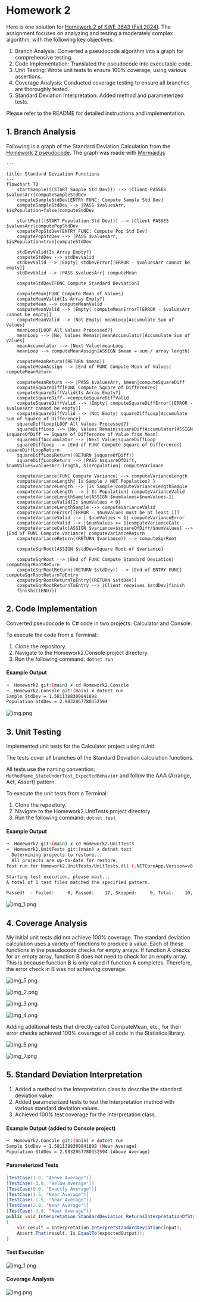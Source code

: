 # Homework 2

Here is one solution for [Homework 2 of SWE 3643 (Fall 2024)](https://github.com/jeff-adkisson/swe-3643-fall-2024/blob/main/homework/homework-2.md). The assignment focuses on analyzing and testing a moderately complex algorithm, with the following key objectives:

1. Branch Analysis: Converted a pseudocode algorithm into a graph for comprehensive testing.
2. Code Implementation: Translated the pseudocode into executable code.
3. Unit Testing: Wrote unit tests to ensure 100% coverage, using various assertions.
4. Coverage Analysis: Conducted coverage testing to ensure all branches are thoroughly tested. 
5. Standard Deviation Interpretation: Added method and parameterized tests.

Please refer to the README for detailed instructions and implementation.

## 1. Branch Analysis 

Following is a graph of the Standard Deviation Calculation from
the [Homework 2 pseudocode](https://github.com/jeff-adkisson/swe-3643-fall-2024/blob/main/homework/homework-2.md#standard-deviation-calculator-pseudocode). The graph was made with [Mermaid.js](https://mermaid.js.org/syntax/flowchart.html)

```mermaid
---

title: Standard Deviation Functions
---
flowchart TD
    startSample(((START Sample Std Dev))) --> |Client PASSES $valuesArr|computeSampleStdDev
    computeSampleStdDev[ENTRY FUNC: Compute Sample Std Dev]
    computeSampleStdDev --> |PASS $valuesArr, $isPopulation=false|computeStdDev
    
    startPop(((START Population Std Dev))) --> |Client PASSES $valuesArr|computePopStdDev
    computePopStdDev[ENTRY FUNC: Compute Pop Std Dev]
    computePopStdDev --> |PASS $valuesArr, $isPopulation=true|computeStdDev

    stdDevValid{Is Array Empty?}
    computeStdDev --> stdDevValid
    stdDevValid --> |Empty| stdDevError[[ERROR - $valuesArr cannot be empty]]
    stdDevValid --> |PASS $valuesArr| computeMean

    computeStdDev[FUNC Compute Standard Deviation]

    computeMean[FUNC Compute Mean of Values]
    computeMeanValid{Is Array Empty?}
    computeMean --> computeMeanValid
    computeMeanValid --> |Empty| computeMeanError[[ERROR - $valuesArr cannot be empty]]
    computeMeanValid --> |Not Empty| meanLoop[Accumulate Sum of Values]
    meanLoop{LOOP All Values Processed?}
    meanLoop --> |No, Values Remain|meanAccumulator[Accumulate Sum of Values]
    meanAccumulator --> |Next Value|meanLoop
    meanLoop --> computeMeanAssign[ASSIGN $mean = sum / array length]

    computeMeanReturn((RETURN $mean))
    computeMeanAssign --> |End of FUNC Compute Mean of Values| computeMeanReturn
 
    computeMeanReturn --> |PASS $valuesArr, $mean|computeSquareDiff
    computeSquareDiff[FUNC Compute Square of Differences]
    computeSquareDiffValid{Is Array Empty?}
    computeSquareDiff-->computeSquareDiffValid
    computeSquareDiffValid --> |Empty| computeSquareDiffError[[ERROR - $valuesArr cannot be empty]]
    computeSquareDiffValid --> |Not Empty| squareDiffLoop[Accumulate Sum of Square of Difference]
    squareDiffLoop{LOOP All Values Processed?}
    squareDiffLoop --> |No, Values Remain|squareDiffAccumulator[ASSIGN $squareOfDiff += Square of Difference of Value from Mean]
    squareDiffAccumulator --> |Next Value|squareDiffLoop
    squareDiffLoop --> |End of FUNC Compute Square of Differences| squareDiffLoopReturn
    squareDiffLoopReturn((RETURN $squareOfDiff))
    squareDiffLoopReturn --> |PASS $squareOfDiff, $numValues=valuesArr.length, $isPopulation| computeVariance

    computeVariance[FUNC Compute Variance] --> computeVarianceLength
    computeVarianceLength{ Is Sample / NOT Population? }
    computeVarianceLength --> |Is Sample|computeVarianceLengthSample
    computeVarianceLength --> | Is Population| computeVarianceValid
    computeVarianceLengthSample[ASSIGN $numValues=$numValues-1]
    computeVarianceValid{Is $numValues < 0}
    computeVarianceLengthSample --> computeVarianceValid
    computeVarianceError[[ERROR - $numValues must be at least 1]]
    computeVarianceValid --> | $numValues < 1| computeVarianceError
    computeVarianceValid --> |$numValues >= 1|computeVarianceCalc
    computeVarianceCalc[ASSIGN $variance=$squareOfDiff/$numValues] --> |End of FUNC Compute Variance| computeVarianceReturn
    computeVarianceReturn((RETURN $variance)) --> computeSqrRoot

    computeSqrRoot[ASSIGN $stdDev=Square Root of $variance]

    computeSqrRoot --> |End of FUNC Compute Standard Deviation| computeSqrRootReturn
    computeSqrRootReturn((RETURN $stdDev)) --> |End of ENTRY FUNC| computeSqrRootReturnToEntry
    computeSqrRootReturnToEntry((RETURN $stdDev))
    computeSqrRootReturnToEntry --> |Client receives $stdDev|finish
    finish(((END)))
```

## 2. Code Implementation

Converted pseudocode to C# code in two projects: Calculator and Console.

To execute the code from a Terminal:
1. Clone the repository.
2. Navigate to the Homework2.Console project directory.
3. Run the following command: `dotnet run`

#### Example Output
```bash
➜  Homework2 git:(main) ✗ cd Homework2.Console 
➜  Homework2.Console git:(main) ✗ dotnet run
Sample StdDev = 1.5811388300841898
Population StdDev = 2.9832867780352594
```

![img.png](README.assets/img.png)

## 3. Unit Testing

Implemented unit tests for the Calculator project using nUnit. 

The tests cover all branches of the Standard Deviation calculation functions.

All tests use the naming convention: `MethodName_StateUnderTest_ExpectedBehavior` and
follow the AAA (Arrange, Act, Assert) pattern.

To execute the unit tests from a Terminal:
1. Clone the repository.
2. Navigate to the Homework2.UnitTests project directory.
3. Run the following command: `dotnet test`

#### Example Output
```bash
➜  Homework2 git:(main) ✗ cd Homework2.UnitTests 
➜  Homework2.UnitTests git:(main) ✗ dotnet test
  Determining projects to restore...
  All projects are up-to-date for restore.
Test run for Homework2.UnitTests/UnitTests.dll (.NETCoreApp,Version=v8.0)

Starting test execution, please wait...
A total of 1 test files matched the specified pattern.

Passed!  - Failed:     0, Passed:    17, Skipped:     0, Total:    10, Duration: 12 ms

```

![img_1.png](README.assets/img_1.png)

## 4. Coverage Analysis

My initial unit tests did not achieve 100% coverage. The
standard deviation calculation uses a variety of functions to produce a value.
Each of these functions in the pseudocode checks for empty arrays. If function A
checks for an empty array, function B does not need to check for an empty
array. This is because function B is only called if function A completes. Therefore,
the error check in B was not achieving coverage.

![img_5.png](README.assets/img_5.png)

![img_2.png](README.assets/img_2.png)

![img_3.png](README.assets/img_3.png)

![img_4.png](README.assets/img_4.png)

Adding additional tests that directly called ComputeMean, etc., for their 
error checks achieved 100% coverage of all code in the Statistics library.

![img_6.png](README.assets/img_6.png)

![img_7.png](README.assets/img_7.png)

## 5. Standard Deviation Interpretation

1. Added a method to the Interpretation class to describe the standard deviation value.
2. Added parameterized tests to test the Interpretation method with various standard deviation values.
3. Achieved 100% test coverage for the Interpretation class.

#### Example Output (added to Console project)
```bash
➜  Homework2.Console git:(main) ✗ dotnet run
Sample StdDev = 1.5811388300841898 (Near Average)
Population StdDev = 2.9832867780352594 (Above Average)
```

#### Parameterized Tests
```c#
[TestCase(3.0, "Above Average")]
[TestCase(-3.0, "Below Average")]
[TestCase(0.0, "Exactly Average")]
[TestCase(1.5, "Near Average")]
[TestCase(-1.5, "Near Average")]
[TestCase(2.0, "Near Average")]
[TestCase(-2.0, "Near Average")]
public void Interpretation_StandardDeviation_ReturnsInterpretationOfStandardDeviation(double input, string expectedOutput)
{
    var result = Interpretation.InterpretStandardDeviation(input);
    Assert.That(result, Is.EqualTo(expectedOutput));
}
```

#### Test Execution
![img_1.png](README.assets/img_1-7032841.png)

#### Coverage Analysis
![img.png](README.assets/img_10.png)





